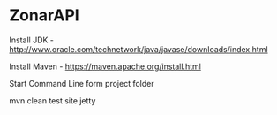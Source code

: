 # ZonarAPI

Install JDK  - http://www.oracle.com/technetwork/java/javase/downloads/index.html

Install Maven - https://maven.apache.org/install.html

Start Command Line form project folder

mvn clean test site jetty

